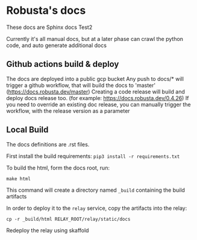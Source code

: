 # Robusta's docs
These docs are Sphinx docs
Test2

Currently it's all manual docs, but at a later phase can crawl the python code, and auto generate additional docs

## Github actions build & deploy
The docs are deployed into a public gcp bucket
Any push to docs/* will trigger a github workflow, that will build the docs to 'master' (https://docs.robusta.dev/master)
Creating a code release will build and deploy docs release too. (for example: https://docs.robusta.dev/0.4.26)
If you need to override an existing doc release, you can manually trigger the workflow, with the release version as a parameter

## Local Build

The docs definitions are .rst files.

First install the build requirements:
`pip3 install -r requirements.txt`

To build the html, form the docs root, run:

`make html`

This command will create a directory named `_build` containing the build artifacts

In order to deploy it to the `relay` service, copy the artifacts into the relay:

`cp -r _build/html RELAY_ROOT/relay/static/docs`

Redeploy the relay using skaffold